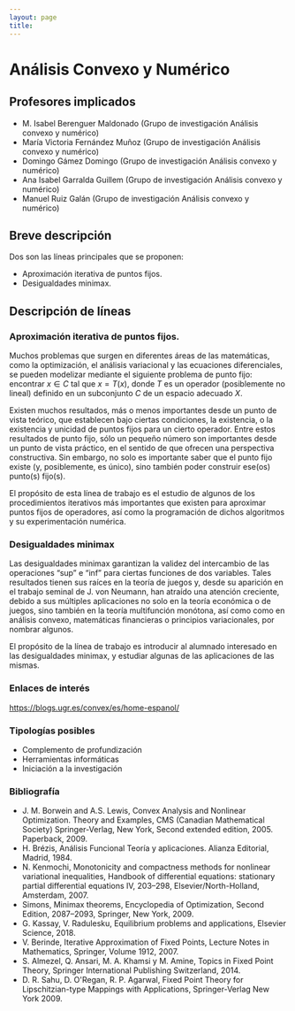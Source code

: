 ```yaml
---
layout: page
title: 
---
```


# Análisis Convexo y Numérico

## Profesores implicados 
-  M. Isabel Berenguer Maldonado (Grupo de investigación Análisis convexo y numérico)
- María Victoria Fernández Muñoz (Grupo de investigación Análisis convexo y numérico)
- Domingo Gámez Domingo (Grupo de investigación Análisis convexo y numérico)
- Ana Isabel Garralda Guillem (Grupo de investigación Análisis convexo y numérico)
- Manuel Ruiz Galán (Grupo de investigación Análisis convexo y numérico)

## Breve descripción
Dos son las líneas principales que se proponen:
-  Aproximación iterativa de puntos fijos.
-  Desigualdades minimax.

## Descripción de líneas

### Aproximación iterativa de puntos fijos.
Muchos problemas que surgen en diferentes áreas de las matemáticas, como la optimización, el análisis variacional y las ecuaciones diferenciales, se pueden modelizar mediante el siguiente problema de punto fijo:
encontrar $x \in C$ tal que $x = T (x)$,
donde $T$ es un operador (posiblemente no lineal) definido en un subconjunto $C$ de un espacio adecuado $X$. 

Existen muchos resultados, más o menos importantes desde un punto de vista teórico, que establecen bajo ciertas condiciones, la existencia, o la existencia y unicidad de puntos fijos para un cierto operador. 
Entre estos resultados de punto fijo, sólo un pequeño número son importantes desde un punto de vista práctico, en el sentido de que ofrecen una perspectiva constructiva. Sin embargo, no solo es importante saber que el punto fijo existe (y, posiblemente, es único), sino también poder construir ese(os) punto(s) fijo(s). 

El propósito de esta línea de trabajo es el estudio de algunos de los procedimientos iterativos más importantes que existen para aproximar puntos fijos de operadores, así como la programación de dichos algoritmos y su experimentación numérica.

### Desigualdades minimax
Las desigualdades minimax garantizan la validez del intercambio de las operaciones “sup” e “inf” para ciertas funciones de dos variables. Tales resultados tienen sus raíces en la teoría de juegos y, desde su aparición en el trabajo seminal de J. von Neumann, han atraído una atención creciente, debido a sus múltiples aplicaciones no solo en la teoría económica o de juegos, sino también en la teoría multifunción monótona, así como como en análisis convexo,  matemáticas financieras o principios variacionales, por nombrar algunos. 

El propósito de la línea de trabajo es introducir al alumnado interesado en las desigualdades minimax, y estudiar algunas de las aplicaciones de las mismas.


### Enlaces de interés
<https://blogs.ugr.es/convex/es/home-espanol/>

### Tipologías posibles
- Complemento de profundización
- Herramientas informáticas
- Iniciación a la investigación

### Bibliografía
- J. M. Borwein and A.S. Lewis, Convex Analysis and Nonlinear Optimization. Theory and Examples, CMS (Canadian Mathematical Society) Springer-Verlag, New York, Second extended edition, 2005. Paperback, 2009. 
- H. Brézis, Análisis Funcional Teoría y aplicaciones. Alianza Editorial, Madrid, 1984. 
- N. Kenmochi, Monotonicity and compactness methods for nonlinear variational inequalities, Handbook of differential equations: stationary partial differential equations IV, 203–298, Elsevier/North-Holland, Amsterdam, 2007. 
- Simons, Minimax theorems, Encyclopedia of Optimization, Second Edition, 2087–2093, Springer, New York, 2009. 
- G. Kassay, V. Radulesku, Equilibrium problems and applications, Elsevier Science, 2018.
- V. Berinde, Iterative Approximation of Fixed Points, Lecture Notes in Mathematics, Springer, Volume 1912, 2007. 
- S. Almezel, Q. Ansari, M. A. Khamsi y M. Amine, Topics in Fixed Point Theory, Springer International Publishing Switzerland, 2014. 
- D.  R. Sahu, D. O'Regan, R. P. Agarwal, Fixed Point Theory for Lipschitzian-type Mappings with Applications, Springer-Verlag New York 2009.
